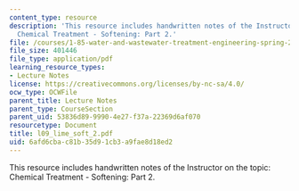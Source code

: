 ```yaml
---
content_type: resource
description: 'This resource includes handwritten notes of the Instructor on the topic:
  Chemical Treatment - Softening: Part 2.'
file: /courses/1-85-water-and-wastewater-treatment-engineering-spring-2006/6afd6cbac81b35d91cb3a9fae8d18ed2_l09_lime_soft_2.pdf
file_size: 401446
file_type: application/pdf
learning_resource_types:
- Lecture Notes
license: https://creativecommons.org/licenses/by-nc-sa/4.0/
ocw_type: OCWFile
parent_title: Lecture Notes
parent_type: CourseSection
parent_uid: 53836d89-9990-4e27-f37a-22369d6af070
resourcetype: Document
title: l09_lime_soft_2.pdf
uid: 6afd6cba-c81b-35d9-1cb3-a9fae8d18ed2
---
```

This resource includes handwritten notes of the Instructor on the topic: Chemical Treatment - Softening: Part 2.